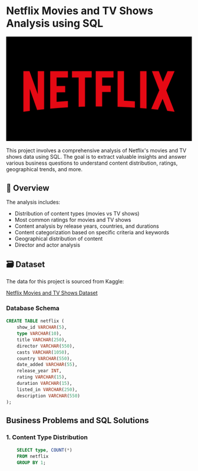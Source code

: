 # Netflix Movies and TV Shows Analysis using SQL
![netflix logo](wp12900350-4k-netflix-wallpapers.png)

This project involves a comprehensive analysis of Netflix's movies and TV shows data using SQL. The goal is to extract valuable insights and answer various business questions to understand content distribution, ratings, geographical trends, and more.

## 📌 Overview

The analysis includes:
- Distribution of content types (movies vs TV shows)
- Most common ratings for movies and TV shows
- Content analysis by release years, countries, and durations
- Content categorization based on specific criteria and keywords
- Geographical distribution of content
- Director and actor analysis

## 🗃️ Dataset

The data for this project is sourced from Kaggle:

[Netflix Movies and TV Shows Dataset](https://www.kaggle.com/datasets/shivamb/netflix-shows)

### Database Schema

```sql
CREATE TABLE netflix (
    show_id VARCHAR(5),
    type VARCHAR(10),
    title VARCHAR(250),
    director VARCHAR(550),
    casts VARCHAR(1050),
    country VARCHAR(550),
    date_added VARCHAR(55),
    release_year INT,
    rating VARCHAR(15),
    duration VARCHAR(15),
    listed_in VARCHAR(250),
    description VARCHAR(550)
);
```

## Business Problems and SQL Solutions

### 1. Content Type Distribution

```sql
    SELECT type, COUNT(*) 
    FROM netflix 
    GROUP BY 1;
```



